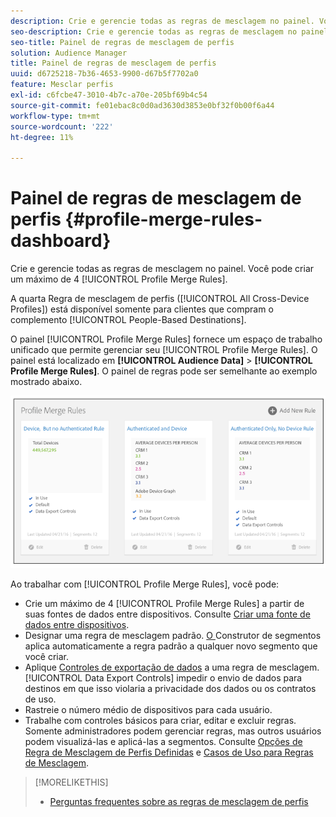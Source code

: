 ```yaml
---
description: Crie e gerencie todas as regras de mesclagem no painel. Você pode criar no máximo 4 Regras de mesclagem de perfil.
seo-description: Crie e gerencie todas as regras de mesclagem no painel. Você pode criar no máximo 4 Regras de mesclagem de perfil.
seo-title: Painel de regras de mesclagem de perfis
solution: Audience Manager
title: Painel de regras de mesclagem de perfis
uuid: d6725218-7b36-4653-9900-d67b5f7702a0
feature: Mesclar perfis
exl-id: c6fcbe47-3010-4b7c-a70e-205bf69b4c54
source-git-commit: fe01ebac8c0d0ad3630d3853e0bf32f0b00f6a44
workflow-type: tm+mt
source-wordcount: '222'
ht-degree: 11%

---
```


# Painel de regras de mesclagem de perfis {#profile-merge-rules-dashboard}

Crie e gerencie todas as regras de mesclagem no painel. Você pode criar um máximo de 4 [!UICONTROL Profile Merge Rules].

A quarta Regra de mesclagem de perfis ([!UICONTROL All Cross-Device Profiles]) está disponível somente para clientes que compram o complemento [!UICONTROL People-Based Destinations].

O painel [!UICONTROL Profile Merge Rules] fornece um espaço de trabalho unificado que permite gerenciar seu [!UICONTROL Profile Merge Rules]. O painel está localizado em **[!UICONTROL Audience Data]** > **[!UICONTROL Profile Merge Rules]**. O painel de regras pode ser semelhante ao exemplo mostrado abaixo.

![](assets/profile-dashboard.png)

Ao trabalhar com [!UICONTROL Profile Merge Rules], você pode:

* Crie um máximo de 4 [!UICONTROL Profile Merge Rules] a partir de suas fontes de dados entre dispositivos. Consulte [Criar uma fonte de dados entre dispositivos](merge-rules-start.md#create-data-source).
* Designar uma regra de mesclagem padrão. [O ](../segments/segment-builder.md) Construtor de segmentos aplica automaticamente a regra padrão a qualquer novo segmento que você criar.
* Aplique [Controles de exportação de dados](../data-export-controls.md) a uma regra de mesclagem. [!UICONTROL Data Export Controls] impedir o envio de dados para destinos em que isso violaria a privacidade dos dados ou os contratos de uso.
* Rastreie o número médio de dispositivos para cada usuário.
* Trabalhe com controles básicos para criar, editar e excluir regras. Somente administradores podem gerenciar regras, mas outros usuários podem visualizá-las e aplicá-las a segmentos. Consulte [Opções de Regra de Mesclagem de Perfis Definidas](merge-rule-definitions.md) e [Casos de Uso para Regras de Mesclagem](merge-rule-targeting-options.md).

>[!MORELIKETHIS]
>
>* [Perguntas frequentes sobre as regras de mesclagem de perfis](../../faq/faq-profile-merge.md)

